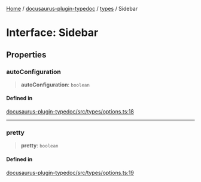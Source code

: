 [Home](../../../README.md) / [docusaurus-plugin-typedoc](../../README.md) / [types](../README.md) / Sidebar

# Interface: Sidebar

## Properties

### autoConfiguration

> **autoConfiguration**: `boolean`

#### Defined in

[docusaurus-plugin-typedoc/src/types/options.ts:18](https://github.com/typedoc2md/typedoc-plugin-markdown/blob/main/packages/docusaurus-plugin-typedoc/src/types/options.ts#L18)

***

### pretty

> **pretty**: `boolean`

#### Defined in

[docusaurus-plugin-typedoc/src/types/options.ts:19](https://github.com/typedoc2md/typedoc-plugin-markdown/blob/main/packages/docusaurus-plugin-typedoc/src/types/options.ts#L19)
